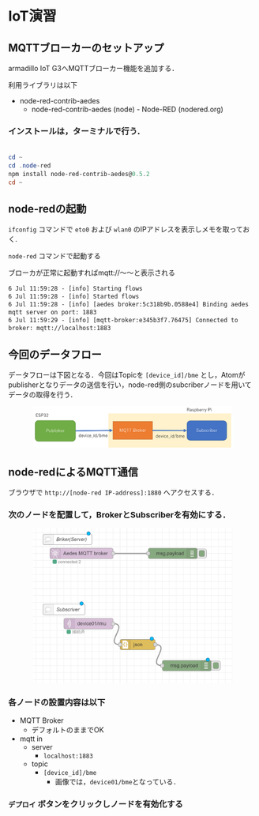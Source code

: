 # IoT演習

## MQTTブローカーのセットアップ

armadillo IoT G3へMQTTブローカー機能を追加する．


利用ライブラリは以下

- node-red-contrib-aedes
    - node-red-contrib-aedes (node) - Node-RED (nodered.org)

### インストールは，ターミナルで行う．

```powershell

cd ~
cd .node-red
npm install node-red-contrib-aedes@0.5.2
cd ~

```

## node-redの起動

`ifconfig` コマンドで `eto0` および `wlan0` のIPアドレスを表示しメモを取っておく. 

`node-red` コマンドで起動する

ブローカが正常に起動すればmqtt://～～と表示される
```dotnetcli
6 Jul 11:59:28 - [info] Starting flows
6 Jul 11:59:28 - [info] Started flows
6 Jul 11:59:28 - [info] [aedes broker:5c318b9b.0588e4] Binding aedes mqtt server on port: 1883
6 Jul 11:59:29 - [info] [mqtt-broker:e345b3f7.76475] Connected to broker: mqtt://localhost:1883
```


## 今回のデータフロー

データフローは下図となる．今回はTopicを `[device_id]/bme` とし，Atomがpublisherとなりデータの送信を行い，node-red側のsubcriberノードを用いてデータの取得を行う．

<center>
  <img src="./images/lite/nagare.png" width="80%">
</center>



## node-redによるMQTT通信


ブラウザで `http://[node-red IP-address]:1880` へアクセスする．

### 次のノードを配置して，BrokerとSubscriberを有効にする．

<center>
    <img src="./images/simple_mqtt.png" width="80%">
</center>

### 各ノードの設置内容は以下
- MQTT Broker
    - デフォルトのままでOK
- mqtt in
    - server
        - `localhost:1883`
    - topic
        - `[device_id]/bme`
            - 画像では，`device01/bme`となっている．

###  `デプロイ` ボタンをクリックしノードを有効化する